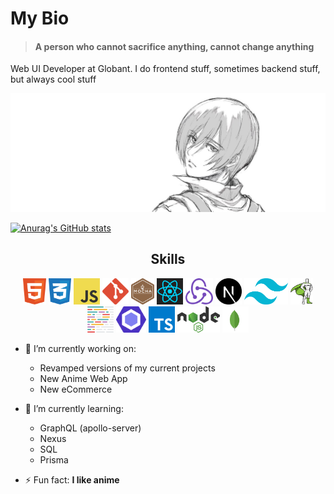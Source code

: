 # My Bio

> #### A person who cannot sacrifice anything, cannot change anything

Web UI Developer at Globant. I do frontend stuff, sometimes backend stuff, but always cool stuff

<img src='https://raw.githubusercontent.com/Camilo318/Camilo318/master/banner.jpeg'/>

[![Anurag's GitHub stats](https://github-readme-stats.vercel.app/api?username=Camilo318&show_icons=true&theme=tokyonight)](https://github.com/anuraghazra/github-readme-stats)

<h2 align='center'>Skills</h2>
<p align="center">
  <img src='https://raw.githubusercontent.com/Camilo318/Camilo318/master/skills/html.svg' height='42px'/>
  <img src='https://raw.githubusercontent.com/Camilo318/Camilo318/master/skills/css.svg' height='42px'/>
  <img src='https://raw.githubusercontent.com/Camilo318/Camilo318/master/skills/javascript.svg' height='42px'/>
  <img src='https://raw.githubusercontent.com/Camilo318/Camilo318/master/skills/git.svg' height='42px'/>
  <img src='https://raw.githubusercontent.com/Camilo318/Camilo318/master/skills/mocha.svg' height='42px'/>
  <img src='https://raw.githubusercontent.com/Camilo318/Camilo318/master/skills/react.svg' height='42px'/>
  <img src='https://raw.githubusercontent.com/Camilo318/Camilo318/master/skills/redux.svg' height='42px'/>
  <img src='https://raw.githubusercontent.com/Camilo318/Camilo318/master/skills/next-js.svg' height='42px'/>
  <img src='https://raw.githubusercontent.com/Camilo318/Camilo318/master/skills/tailwind.svg' height='42px'/>
  <img src='https://raw.githubusercontent.com/Camilo318/Camilo318/master/skills/gsap.svg' height='42px'/>
  <img src='https://raw.githubusercontent.com/Camilo318/Camilo318/master/skills/prettier.svg' height='42px'/>
  <img src='https://raw.githubusercontent.com/Camilo318/Camilo318/master/skills/eslint.svg' height='42px'/>
  <img src='https://raw.githubusercontent.com/Camilo318/Camilo318/master/skills/typescript.svg' height='42px'/>
  <img src='https://raw.githubusercontent.com/Camilo318/Camilo318/master/skills/nodejs.svg' height='42px'/>
  <img src='https://raw.githubusercontent.com/Camilo318/Camilo318/master/skills/mongodb.svg' height='42px'/>
</p>


- 🔭 I’m currently working on:
  - Revamped versions of my current projects
  - New Anime Web App
  - New eCommerce

- 🌱 I’m currently learning:
  - GraphQL (apollo-server)
  - Nexus
  - SQL
  - Prisma

- ⚡ Fun fact: **I like anime**


